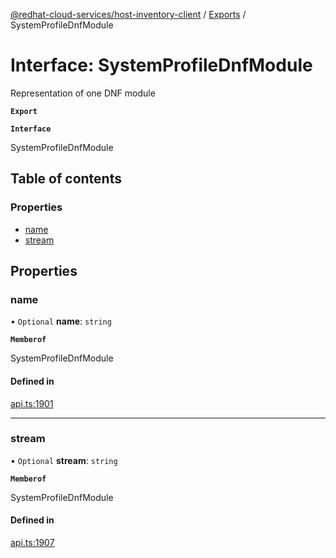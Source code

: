 [@redhat-cloud-services/host-inventory-client](../README.md) / [Exports](../modules.md) / SystemProfileDnfModule

# Interface: SystemProfileDnfModule

Representation of one DNF module

**`Export`**

**`Interface`**

SystemProfileDnfModule

## Table of contents

### Properties

- [name](SystemProfileDnfModule.md#name)
- [stream](SystemProfileDnfModule.md#stream)

## Properties

### name

• `Optional` **name**: `string`

**`Memberof`**

SystemProfileDnfModule

#### Defined in

[api.ts:1901](https://github.com/RedHatInsights/javascript-clients/blob/master/packages/host-inventory/api.ts#L1901)

___

### stream

• `Optional` **stream**: `string`

**`Memberof`**

SystemProfileDnfModule

#### Defined in

[api.ts:1907](https://github.com/RedHatInsights/javascript-clients/blob/master/packages/host-inventory/api.ts#L1907)
